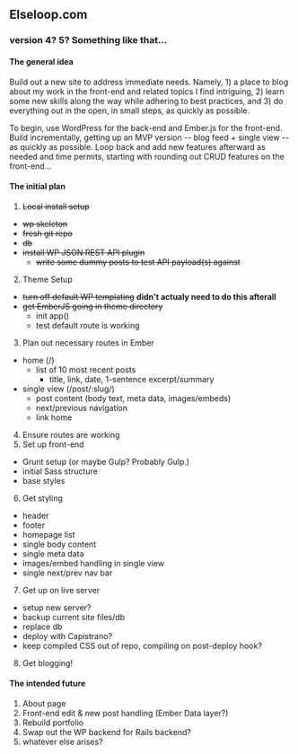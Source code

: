 ## Elseloop.com
### version 4? 5? Something like that...

#### The general idea
Build out a new site to address immediate needs. Namely, 1) a place to blog about my work in the front-end and related topics I find intriguing, 2) learn some new skills along the way while adhering to best practices, and 3) do everything out in the open, in small steps, as quickly as possible.

To begin, use WordPress for the back-end and Ember.js for the front-end. Build incrementally, getting up an MVP version -- blog feed + single view -- as quickly as possible. Loop back and add new features afterward as needed and time permits, starting with rounding out CRUD features on the front-end...

#### The initial plan
1. ~~Local install setup~~
  * ~~wp skeleton~~
  * ~~fresh git repo~~
  * ~~db~~
  * ~~install WP JSON REST API plugin~~
    * ~~write some dummy posts to test API payload(s) against~~
2. Theme Setup
  * ~~turn off default WP templating~~ **didn't actualy need to do this afterall**
  * ~~get EmberJS going in theme directory~~
    * init app()
    * test default route is working
3. Plan out necessary routes in Ember
  * home (/)
    * list of 10 most recent posts
      * title, link, date, 1-sentence excerpt/summary
  * single view (/post/:slug/)
    * post content (body text, meta data, images/embeds)
    * next/previous navigation
    * link home
4. Ensure routes are working
5. Set up front-end
  * Grunt setup (or maybe Gulp? Probably Gulp.)
  * initial Sass structure
  * base styles
6. Get styling
  * header
  * footer
  * homepage list
  * single body content
  * single meta data
  * images/embed handling in single view
  * single next/prev nav bar
7. Get up on live server
  * setup new server?
  * backup current site files/db
  * replace db
  * deploy with Capistrano?
  * keep compiled CSS out of repo, compiling on post-deploy hook?
8. Get blogging!

#### The intended future
1. About page
2. Front-end edit & new post handling (Ember Data layer?)
3. Rebuild portfolio
4. Swap out the WP backend for Rails backend?
5. whatever else arises?
